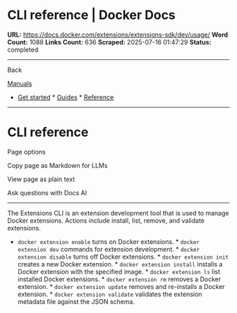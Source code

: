 # CLI reference | Docker Docs

**URL:** https://docs.docker.com/extensions/extensions-sdk/dev/usage/
**Word Count:** 1088
**Links Count:** 636
**Scraped:** 2025-07-16 01:47:29
**Status:** completed

---

Back

[Manuals](https://docs.docker.com/manuals/)

  * [Get started](https://docs.docker.com/get-started/)   * [Guides](https://docs.docker.com/guides/)   * [Reference](https://docs.docker.com/reference/)

* * *

# CLI reference

Page options

Copy page as Markdown for LLMs

View page as plain text

Ask questions with Docs AI

* * *

The Extensions CLI is an extension development tool that is used to manage Docker extensions. Actions include install, list, remove, and validate extensions.

  * `docker extension enable` turns on Docker extensions.   * `docker extension dev` commands for extension development.   * `docker extension disable` turns off Docker extensions.   * `docker extension init` creates a new Docker extension.   * `docker extension install` installs a Docker extension with the specified image.   * `docker extension ls` list installed Docker extensions.   * `docker extension rm` removes a Docker extension.   * `docker extension update` removes and re-installs a Docker extension.   * `docker extension validate` validates the extension metadata file against the JSON schema.